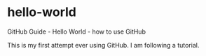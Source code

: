 # hello-world
GitHub Guide - Hello World - how to use GitHub

This is my first attempt ever using GitHub. I am following a tutorial.
